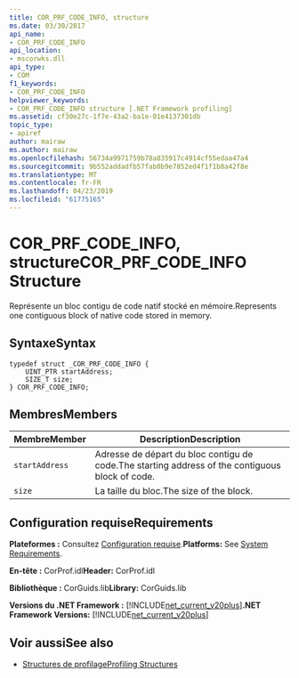 ```yaml
---
title: COR_PRF_CODE_INFO, structure
ms.date: 03/30/2017
api_name:
- COR_PRF_CODE_INFO
api_location:
- mscorwks.dll
api_type:
- COM
f1_keywords:
- COR_PRF_CODE_INFO
helpviewer_keywords:
- COR_PRF_CODE_INFO structure [.NET Framework profiling]
ms.assetid: cf30e27c-1f7e-43a2-ba1e-01e4137301db
topic_type:
- apiref
author: mairaw
ms.author: mairaw
ms.openlocfilehash: 56734a9971759b78a835917c4914cf55edaa47a4
ms.sourcegitcommit: 9b552addadfb57fab0b9e7852ed4f1f1b8a42f8e
ms.translationtype: MT
ms.contentlocale: fr-FR
ms.lasthandoff: 04/23/2019
ms.locfileid: "61775165"
---
```

# <a name="corprfcodeinfo-structure"></a><span data-ttu-id="17da7-102">COR_PRF_CODE_INFO, structure</span><span class="sxs-lookup"><span data-stu-id="17da7-102">COR_PRF_CODE_INFO Structure</span></span>
<span data-ttu-id="17da7-103">Représente un bloc contigu de code natif stocké en mémoire.</span><span class="sxs-lookup"><span data-stu-id="17da7-103">Represents one contiguous block of native code stored in memory.</span></span>  
  
## <a name="syntax"></a><span data-ttu-id="17da7-104">Syntaxe</span><span class="sxs-lookup"><span data-stu-id="17da7-104">Syntax</span></span>  
  
```  
typedef struct _COR_PRF_CODE_INFO {  
    UINT_PTR startAddress;  
    SIZE_T size;  
} COR_PRF_CODE_INFO;  
```  
  
## <a name="members"></a><span data-ttu-id="17da7-105">Membres</span><span class="sxs-lookup"><span data-stu-id="17da7-105">Members</span></span>  
  
|<span data-ttu-id="17da7-106">Membre</span><span class="sxs-lookup"><span data-stu-id="17da7-106">Member</span></span>|<span data-ttu-id="17da7-107">Description</span><span class="sxs-lookup"><span data-stu-id="17da7-107">Description</span></span>|  
|------------|-----------------|  
|`startAddress`|<span data-ttu-id="17da7-108">Adresse de départ du bloc contigu de code.</span><span class="sxs-lookup"><span data-stu-id="17da7-108">The starting address of the contiguous block of code.</span></span>|  
|`size`|<span data-ttu-id="17da7-109">La taille du bloc.</span><span class="sxs-lookup"><span data-stu-id="17da7-109">The size of the block.</span></span>|  
  
## <a name="requirements"></a><span data-ttu-id="17da7-110">Configuration requise</span><span class="sxs-lookup"><span data-stu-id="17da7-110">Requirements</span></span>  
 <span data-ttu-id="17da7-111">**Plateformes :** Consultez [Configuration requise](../../../../docs/framework/get-started/system-requirements.md).</span><span class="sxs-lookup"><span data-stu-id="17da7-111">**Platforms:** See [System Requirements](../../../../docs/framework/get-started/system-requirements.md).</span></span>  
  
 <span data-ttu-id="17da7-112">**En-tête :** CorProf.idl</span><span class="sxs-lookup"><span data-stu-id="17da7-112">**Header:** CorProf.idl</span></span>  
  
 <span data-ttu-id="17da7-113">**Bibliothèque :** CorGuids.lib</span><span class="sxs-lookup"><span data-stu-id="17da7-113">**Library:** CorGuids.lib</span></span>  
  
 <span data-ttu-id="17da7-114">**Versions du .NET Framework :** [!INCLUDE[net_current_v20plus](../../../../includes/net-current-v20plus-md.md)]</span><span class="sxs-lookup"><span data-stu-id="17da7-114">**.NET Framework Versions:** [!INCLUDE[net_current_v20plus](../../../../includes/net-current-v20plus-md.md)]</span></span>  
  
## <a name="see-also"></a><span data-ttu-id="17da7-115">Voir aussi</span><span class="sxs-lookup"><span data-stu-id="17da7-115">See also</span></span>

- [<span data-ttu-id="17da7-116">Structures de profilage</span><span class="sxs-lookup"><span data-stu-id="17da7-116">Profiling Structures</span></span>](../../../../docs/framework/unmanaged-api/profiling/profiling-structures.md)
